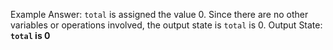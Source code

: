 Example Answer:
`total` is assigned the value 0. Since there are no other variables or operations involved, the output state is `total` is 0.
Output State: **`total` is 0**